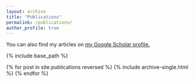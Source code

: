 ```yaml
---
layout: archive
title: "Publications"
permalink: /publications/
author_profile: true
---
```


You can also find my articles on <u><a href="https://scholar.google.com/citations?user=crAyusoAAAAJ">my Google Scholar profile</a>.</u>

{% include base_path %}

{% for post in site.publications reversed %}
  {% include archive-single.html %}
{% endfor %}

